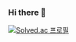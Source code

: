 ### Hi there 👋

[![Solved.ac
프로필](http://mazassumnida.wtf/api/v2/generate_badge?boj=dadol)](https://solved.ac/dadol)

<!--
**dazzul94/dazzul94** is a ✨ _special_ ✨ repository because its `README.md` (this file) appears on your GitHub profile.

Here are some ideas to get you started:

- 🔭 I’m currently working on ...
- 🌱 I’m currently learning ...
- 👯 I’m looking to collaborate on ...
- 🤔 I’m looking for help with ...
- 💬 Ask me about ...
- 📫 How to reach me: ...
- 😄 Pronouns: ...
- ⚡ Fun fact: ...
-->
